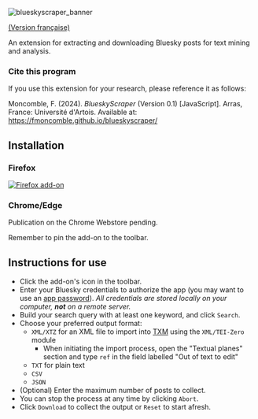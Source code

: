 ![blueskyscraper_banner](https://github.com/fmoncomble/blueskyscraper/assets/59739627/ae109759-a3c0-428f-acd3-bdc501176a4d)

[(Version française)](https://fmoncomble.github.io/blueskyscraper/README_fr.html)

An extension for extracting and downloading Bluesky posts for text mining and analysis.  
  
### Cite this program
If you use this extension for your research, please reference it as follows:  
  
Moncomble, F. (2024). *BlueskyScraper* (Version 0.1) [JavaScript]. Arras, France: Université d'Artois. Available at: https://fmoncomble.github.io/blueskyscraper/

## Installation
### Firefox
[![Firefox add-on](https://github.com/fmoncomble/Figaro_extractor/assets/59739627/e4df008e-1aac-46be-a216-e6304a65ba97)](https://github.com/fmoncomble/blueskyscraper/releases/latest/download/blueskyscraper.xpi)  
### Chrome/Edge
Publication on the Chrome Webstore pending.
    
Remember to pin the add-on to the toolbar.
 
## Instructions for use
- Click the add-on's icon in the toolbar.
- Enter your Bluesky credentials to authorize the app (you may want to use an [app password](https://bsky.app/settings/app-passwords)). *All credentials are stored locally on your computer, **not** on a remote server.*
- Build your search query with at least one keyword, and click `Search`.
- Choose your preferred output format:
    - `XML/XTZ` for an XML file to import into [TXM](https://txm.gitpages.huma-num.fr/textometrie/en/index.html) using the `XML/TEI-Zero` module
      - When initiating the import process, open the "Textual planes" section and type `ref` in the field labelled "Out of text to edit"
    - `TXT` for plain text
    - `CSV`
    - `JSON`
- (Optional) Enter the maximum number of posts to collect.
- You can stop the process at any time by clicking `Abort`.
- Click `Download` to collect the output or `Reset` to start afresh.
